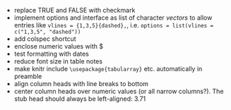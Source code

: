 - replace TRUE and FALSE with checkmark
- implement options and interface as list of character *vectors* to allow entries like `vlines = {1,3,5}{dashed},`, i.e. `options = list(vlines = c("1,3,5", "dashed"))`
- add colspec shortcut
- enclose numeric values with $
- test formatting with dates
- reduce font size in table notes
- make knitr include `\usepackage{tabularray}` etc. automatically in preamble
- align column heads with line breaks to bottom
- center column heads over numeric values (or all narrow columns?). The stub head should always be left-aligned: 3.71
